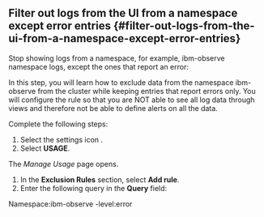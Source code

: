 ## Filter out logs from the UI from a namespace except error entries {#filter-out-logs-from-the-ui-from-a-namespace-except-error-entries}

Stop showing logs from a namespace, for example, ibm-observe namespace logs, except the ones that report an error:

In this step, you will learn how to exclude data from the namespace ibm-observe from the cluster while keeping entries that report errors only. You will configure the rule so that you are NOT able to see all log data through views and therefore not be able to define alerts on all the data.

Complete the following steps:

1.  Select the settings icon .
2.  Select **USAGE**.

The _Manage Usage_ page opens.

1.  In the **Exclusion Rules** section, select **Add rule**.
2.  Enter the following query in the **Query** field:

Namespace:ibm-observe -level:error
